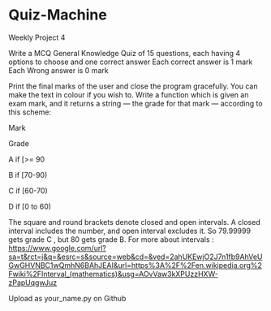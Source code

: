 # Quiz-Machine
Weekly Project 4

Write a MCQ General Knowledge Quiz of 15 questions, each having 4 options to choose and one correct answer
Each correct answer is 1 mark
Each Wrong answer is 0 mark

Print the final marks of the user and close the program gracefully.
You can make the text in colour if you wish to.
Write a function which is given an exam mark, and it returns a string — the grade for that mark — according to this scheme:

Mark
	

Grade


	

A if [>= 90
	

B if [70-90)
	

C if [60-70)
	

D if [0 to 60)

The square and round brackets denote closed and open intervals. A closed interval includes the number, and open interval excludes it. So 79.99999 gets grade C , but 80 gets grade B.
For more about intervals : https://www.google.com/url?sa=t&rct=j&q=&esrc=s&source=web&cd=&ved=2ahUKEwjO2J7n1fb9AhVeUGwGHVNBC1wQmhN6BAhJEAI&url=https%3A%2F%2Fen.wikipedia.org%2Fwiki%2FInterval_(mathematics)&usg=AOvVaw3kXPUzzHXW-zPapUqgwJuz


Upload as your_name.py on Github

